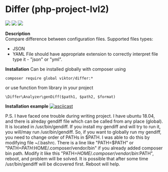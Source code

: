 # Differ (php-project-lvl2)

<a href="https://codeclimate.com/github/vitek-mo/php-project-lvl2/maintainability"><img src="https://api.codeclimate.com/v1/badges/19837d8b3c4664864a5c/maintainability" /></a>
<a href="https://codeclimate.com/github/vitek-mo/php-project-lvl2/test_coverage"><img src="https://api.codeclimate.com/v1/badges/19837d8b3c4664864a5c/test_coverage" /></a>
<a href="https://travis-ci.org/vitek-mo/php-project-lvl2"><img src="https://travis-ci.org/vitek-mo/php-project-lvl2.svg?branch=master" /></a>

<B>Description</B>  
Compare difference between configuration files.
Supported files types:
 - JSON
 - YAML
File should have appropriate extension to correctly interpret file type it - "json" or "yml".

<B>Installation</B>
Can be installed globally with composer using
```
composer require global viktor/differ:*
```
or use function from library in your project
```
\Differ\Analyzer\genDiff($path1, $path2, $format)
```

<B>Installation example</B>
[![asciicast](https://asciinema.org/a/EEufDrtVJ6hsVZOf8QrjNdJZy.svg)](https://asciinema.org/a/EEufDrtVJ6hsVZOf8QrjNdJZy)

P.S. I have faced one trouble during writing project. I have ubuntu 18.04, and there is alreday gendiff file which can be called from any place (global). It is located in /usr/bin/gendiff. If you install my gendiff and will try to run it, you will/may run /usr/bin/gendiff.
So, if you want to globally run my gendiff, you need to change order of PATHs in $PATH. I was able to do this by modifying file ~/.bashrc. There is a line like "PATH=$PATH" or "PATH=$PATH:$HOME/.composer/vendor/bin" if you already added composer bin path. Modify it like this "PATH=$HOME/.composer/vendor/bin:$PATH", reboot, and problem will be solved.
It is possible that after some time /usr/bin/gendiff will be dicovered first. Reboot will help.
